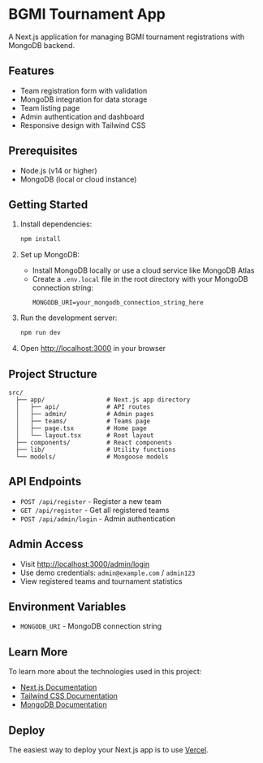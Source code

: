 # BGMI Tournament App

A Next.js application for managing BGMI tournament registrations with MongoDB backend.

## Features

- Team registration form with validation
- MongoDB integration for data storage
- Team listing page
- Admin authentication and dashboard
- Responsive design with Tailwind CSS

## Prerequisites

- Node.js (v14 or higher)
- MongoDB (local or cloud instance)

## Getting Started

1. Install dependencies:
   ```bash
   npm install
   ```

2. Set up MongoDB:
   - Install MongoDB locally or use a cloud service like MongoDB Atlas
   - Create a `.env.local` file in the root directory with your MongoDB connection string:
     ```
     MONGODB_URI=your_mongodb_connection_string_here
     ```

3. Run the development server:
   ```bash
   npm run dev
   ```

4. Open [http://localhost:3000](http://localhost:3000) in your browser

## Project Structure

```
src/
  ├── app/                 # Next.js app directory
  │   ├── api/             # API routes
  │   ├── admin/           # Admin pages
  │   ├── teams/           # Teams page
  │   ├── page.tsx         # Home page
  │   └── layout.tsx       # Root layout
  ├── components/          # React components
  ├── lib/                 # Utility functions
  └── models/              # Mongoose models
```

## API Endpoints

- `POST /api/register` - Register a new team
- `GET /api/register` - Get all registered teams
- `POST /api/admin/login` - Admin authentication

## Admin Access

- Visit [http://localhost:3000/admin/login](http://localhost:3000/admin/login)
- Use demo credentials: `admin@example.com` / `admin123`
- View registered teams and tournament statistics

## Environment Variables

- `MONGODB_URI` - MongoDB connection string

## Learn More

To learn more about the technologies used in this project:

- [Next.js Documentation](https://nextjs.org/docs)
- [Tailwind CSS Documentation](https://tailwindcss.com/docs)
- [MongoDB Documentation](https://docs.mongodb.com/)

## Deploy

The easiest way to deploy your Next.js app is to use [Vercel](https://vercel.com/new?utm_medium=default-template&filter=next.js&utm_source=create-next-app&utm_campaign=create-next-app-readme).